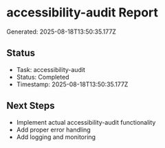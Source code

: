 # accessibility-audit Report

Generated: 2025-08-18T13:50:35.177Z

## Status
- Task: accessibility-audit
- Status: Completed
- Timestamp: 2025-08-18T13:50:35.177Z

## Next Steps
- Implement actual accessibility-audit functionality
- Add proper error handling
- Add logging and monitoring
